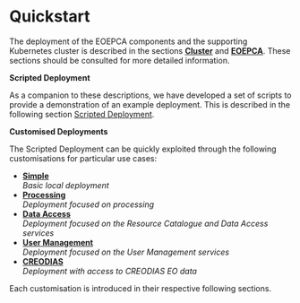 # Quickstart

The deployment of the EOEPCA components and the supporting Kubernetes cluster is described in the sections [**Cluster**](../cluster/prerequisite-tooling.md) and [**EOEPCA**](../eoepca/persistence.md). These sections should be consulted for more detailed information.

**Scripted Deployment**

As a companion to these descriptions, we have developed a set of scripts to provide a demonstration of an example deployment. This is described in the following section [Scripted Deployment](scripted-deployment.md).

**Customised Deployments**

The Scripted Deployment can be quickly exploited through the following customisations for particular use cases:

* **[Simple](simple-deployment.md)**<br>
  _Basic local deployment_
* **[Processing](processing-deployment.md)**<br>
  _Deployment focused on processing_
* **[Data Access](data-access-deployment.md)**<br>
  _Deployment focused on the Resource Catalogue and Data Access services_
* **[User Management](userman-deployment.md)**<br>
  _Deployment focused on the User Management services_
* **[CREODIAS](creodias-deployment.md)**<br>
  _Deployment with access to CREODIAS EO data_

Each customisation is introduced in their respective following sections.
